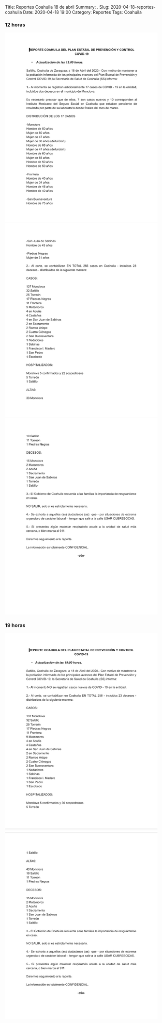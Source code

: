 Title: Reportes Coahuila 18 de abril
Summary: .
Slug: 2020-04-18-reportes-coahuila
Date: 2020-04-18 19:00
Category: Reportes
Tags: Coahuila


### 12 horas

![12 horas 1](/reportes/coahuila/coahuila-2020-04-18-1200-1.jpg)
![12 horas 2](/reportes/coahuila/coahuila-2020-04-18-1200-2.jpg)
![12 horas 2](/reportes/coahuila/coahuila-2020-04-18-1200-3.jpg)

### 19 horas

![19 horas 1](/reportes/coahuila/coahuila-2020-04-18-1900-1.jpg)
![19 horas 2](/reportes/coahuila/coahuila-2020-04-18-1900-2.jpg)
